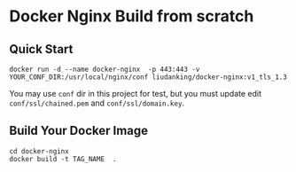 # Docker Nginx Build from scratch


## Quick Start

```
docker run -d --name docker-nginx  -p 443:443 -v YOUR_CONF_DIR:/usr/local/nginx/conf liudanking/docker-nginx:v1_tls_1.3 
```

You may use `conf` dir in this project for test, but you must update edit `conf/ssl/chained.pem` and `conf/ssl/domain.key`.

## Build Your Docker Image

```
cd docker-nginx
docker build -t TAG_NAME  .
```

